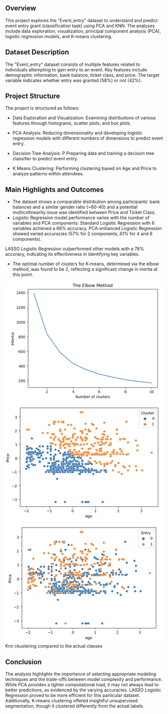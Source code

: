 ## Overview
This project explores the "Event_entry" dataset to understand and predict event entry grant (classification task) using PCA and KNN. The analyses include data exploration, visualization, principal component analysis (PCA), logistic regression models, and K-means clustering.

## Dataset Description
The "Event_entry" dataset consists of multiple features related to individuals attempting to gain entry to an event. Key features include demographic information, bank balance, ticket class, and price. The target variable indicates whether entry was granted (58%) or not (42%).

## Project Structure
The project is structured as follows:

- Data Exploration and Visualization:
  Examining distributions of various features through histograms, scatter plots, and box plots.

- PCA Analysis:
  Reducing dimensionality and developing logistic regression models with different numbers of dimensions to predict event entry.

- Decision Tree Analysis: P
  Preparing data and training a decision tree classifier to predict event entry.

- K Means Clustering:
  Performing clustering based on Age and Price to analyze patterns within attendees.

## Main Highlights and Outcomes

- The dataset shows a comparable distribution among participants' bank balances and a similar gender ratio (~60-40) and a potential multicollinearity issue was identified between Price and Ticket Class.
- Logistic Regression model performance varies with the number of variables and PCA components:
Standard Logistic Regression with 6 variables achieved a 66% accuracy.
PCA-enhanced Logistic Regression showed varied accuracies (57% for 2 components, 61% for 4 and 6 components).

LASSO Logistic Regression outperformed other models with a 78% accuracy, indicating its effectiveness in identifying key variables.

- The optimal number of clusters for K-means, determined via the elbow method, was found to be 2, reflecting a significant change in inertia at this point.

 <img src="elbow.png" width="540" height="381">
  
 <img src="knn-1.png" width="540" height="381">

 <img src="knn-2.png" width="540" height="381">
  Knn ckustering compared to the actual classes

## Conclusion
The analysis highlights the importance of selecting appropriate modeling techniques and the trade-offs between model complexity and performance. While PCA provides a lighter computational load, it may not always lead to better predictions, as evidenced by the varying accuracies. LASSO Logistic Regression proved to be more efficient for this particular dataset. Additionally, K-means clustering offered insightful unsupervised segmentation, though it clustered differently from the actual labels.
